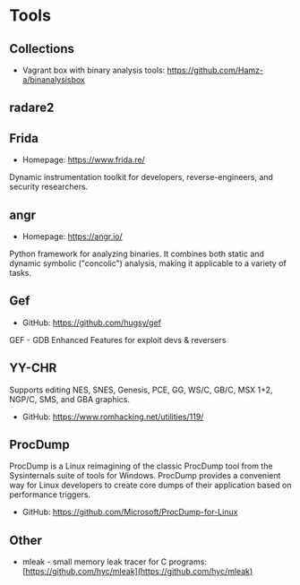 # Tools

## Collections
- Vagrant box with binary analysis tools: https://github.com/Hamz-a/binanalysisbox

## radare2

## Frida

- Homepage: https://www.frida.re/

Dynamic instrumentation toolkit for developers, reverse-engineers, and security researchers.

## angr

- Homepage: https://angr.io/

Python framework for analyzing binaries. It combines both static and dynamic symbolic ("concolic") analysis, making it applicable to a variety of tasks.

## Gef

- GitHub: https://github.com/hugsy/gef

GEF - GDB Enhanced Features for exploit devs & reversers

## YY-CHR

Supports editing NES, SNES, Genesis, PCE, GG, WS/C, GB/C, MSX 1+2, NGP/C, SMS, and GBA graphics.

- GitHub: https://www.romhacking.net/utilities/119/

## ProcDump

ProcDump is a Linux reimagining of the classic ProcDump tool from the Sysinternals suite of tools for Windows. ProcDump provides a convenient way for Linux developers to create core dumps of their application based on performance triggers.

- GitHub: https://github.com/Microsoft/ProcDump-for-Linux

## Other

- mleak - small memory leak tracer for C programs: [https://github.com/hyc/mleak](https://github.com/hyc/mleak)

